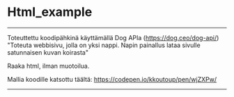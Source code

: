 # Html_example
***
Toteuttettu koodipähkinä käyttämällä Dog APIa (https://dog.ceo/dog-api/)
"Toteuta webbisivu, jolla on yksi nappi. Napin painallus lataa sivulle satunnaisen kuvan koirasta"

Raaka html, ilman muotoilua. 

Mallia koodille katsottu täältä: https://codepen.io/kkoutoup/pen/wjZXPw/
***

